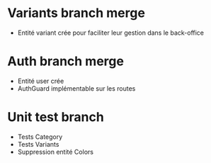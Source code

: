 # Variants branch merge

- Entité variant crée pour faciliter leur gestion dans le back-office

# Auth branch merge

- Entité user crée
- AuthGuard implémentable sur les routes

# Unit test branch

- Tests Category
- Tests Variants
- Suppression entité Colors
